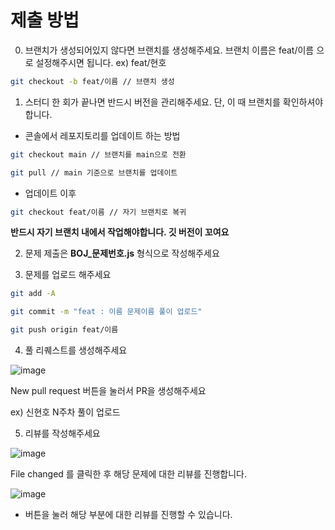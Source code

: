 # 제출 방법

0. 브랜치가 생성되어있지 않다면 브랜치를 생성해주세요. 브랜치 이름은 feat/이름 으로 설정해주시면 됩니다. ex) feat/현호

```bash
git checkout -b feat/이름 // 브랜치 생성
```

1. 스터디 한 회가 끝나면 반드시 버전을 관리해주세요. 단, 이 때 브랜치를 확인하셔야합니다.

- 콘솔에서 레포지토리를 업데이트 하는 방법

```bash
git checkout main // 브랜치를 main으로 전환

git pull // main 기준으로 브랜치를 업데이트
```

- 업데이트 이후

```bash
git checkout feat/이름 // 자기 브랜치로 복귀
```

**반드시 자기 브랜치 내에서 작업해야합니다. 깃 버전이 꼬여요**

2. 문제 제출은 **BOJ\_문제번호.js** 형식으로 작성해주세요

3. 문제를 업로드 해주세요

```bash
git add -A

git commit -m "feat : 이름 문제이름 풀이 업로드"

git push origin feat/이름
```

4. 풀 리퀘스트를 생성해주세요

![image](https://github.com/SWARVY/Caffhheiene_introduce/assets/53262430/526e31fc-a94a-485f-a7cd-7b4d4807b326)

New pull request 버튼을 눌러서 PR을 생성해주세요

ex) 신현호 N주차 풀이 업로드

5. 리뷰를 작성해주세요

![image](https://github.com/SWARVY/SWARVY/assets/53262430/606b7a32-aeaa-4508-b940-398dd7097f75)

File changed 를 클릭한 후 해당 문제에 대한 리뷰를 진행합니다.

![image](https://github.com/2024-goormKDT-goormBread/Algorithm_Study/assets/53262430/8f7aac3f-f60e-4c89-9d26-072574813947)

+ 버튼을 눌러 해당 부분에 대한 리뷰를 진행할 수 있습니다.

